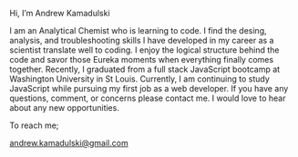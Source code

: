   Hi, I’m Andrew Kamadulski
  
  I am an Analytical Chemist who is learning to code. I find the desing, analysis, and troubleshooting skills I have developed in my career as a scientist translate well to coding. 
  I enjoy the logical structure behind the code and savor those Eureka moments when everything finally comes together. Recently, I graduated from a full stack JavaScript bootcamp at Washington University in St Louis. Currently, I am continuing to study JavaScript while pursuing my first job as a web developer. 
  If you have any questions, comment, or concerns please contact me. I would love to hear about any new opportunities. 
  
  
To reach me;



andrew.kamadulski@gmail.com




